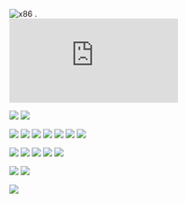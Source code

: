 
![  x86  ](https://code.google.com/archive/p/corkami/wikis/x86oddities.wiki)
   .   
![  PDF  ](https://raw.githubusercontent.com/rodrmp/pics/1a1b81d8a204aa7dff40489b3993c2f5a3fcacb5/binary/pdf101/pdf101.pdf)



![](https://raw.githubusercontent.com/corkami/pics/master/binary/PDF.png)
![](https://raw.githubusercontent.com/corkami/pics/master/binary/PDF.png)

![](https://github.com/rodrmp/pics/blob/master/binary/x86.png)
![](https://github.com/rodrmp/pics/blob/master/binary/x64.png)
![](https://github.com/rodrmp/pics/blob/master/binary/COM.png)
![](https://github.com/rodrmp/pics/blob/master/binary/PE.png)
![](https://github.com/corkami/pics/blob/master/binary/PE101.png)
![](https://github.com/corkami/pics/blob/master/binary/PE102.png)
![](https://github.com/rodrmp/pics/blob/master/binary/CLASS.png)

![](https://github.com/rodrmp/pics/blob/master/binary/BMP.png)
![](https://github.com/rodrmp/pics/blob/master/binary/JPG.png)
![](https://github.com/rodrmp/pics/blob/master/binary/PNG.png)
![](https://github.com/rodrmp/pics/blob/master/binary/GIF.png)
![](https://github.com/rodrmp/pics/blob/master/binary/TIFF_BE.png)

![](https://github.com/rodrmp/pics/blob/master/binary/WAV.png)
![](https://github.com/corkami/pics/blob/master/binary/WAV101.png)

![](https://github.com/rodrmp/pics/blob/master/binary/SWF.png)










